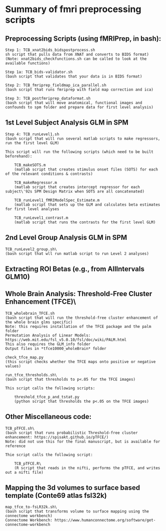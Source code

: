 # Summary of fmri preprocessing scripts

## Preprocessing Scripts (using fMRIPrep, in bash):

	Step 1: TCB_xnat2bids_bidspostprocess.sh 
	sh script that pulls data from XNAT and converts to BIDS format)
	(Note: xnat2bids_checkfunctions.sh can be called to look at the available functions)

	Step 1a: TCB_bids-validator.sh 
	(bash script that validates that your data is in BIDS format)

	Step 2: TCB_fmriprep_fieldmap_ica_parallel.sh
	(bash script that runs fmriprep with field map correction and ica)
	
	Step 3: TCB_postfmriprep_dataformat.sh 
	(bash script that will move anatomical, functional images and confounds to spm folder and prepare data for first level analysis) 

## 1st Level Subject Analysis GLM in SPM

    Step 4: TCB_runLevel1.sh
	(bash script that will run several matlab scripts to make regressors, run the first level GLM)
	
	This script will run the following scripts (which need to be built beforehand):

	    TCB_makeSOTS.m 
        (matlab script that creates stimulus onset files (SOTS) for each of the relevant conditions & contrasts)

		TCB_makeRegressor.m
		(matlab script that creates intercept regressor for each subject\'92s SPM Design Matrix when SOTS are all concatenated) 

		TCB_runLevel1_fMRIModelSpec_Estimate.m
		(matlab script that sets up the GLM and calculates beta estimates for first level analyses

		TCB_runLevel1_contrast.m
        (matlab script that runs the contrasts for the first level GLM)


## 2nd Level Group Analysis GLM in SPM

    TCB_runLevel2_group.sh\
	(bash script that wll run matlab script to run Level 2 analyses)

## Extracting ROI Betas (e.g., from AllIntervals GLM10)

## Whole Brain Analysis: Threshold-Free Cluster Enhancement (TFCE)\

    TCB_wholebrain_TFCE.sh
	(bash script that will run the threshold-free cluster enhancement of the whole brain glms specific)
	Note: this requires installation of the TFCE package and the palm folder
	Permutation Analysis of Linear Models: https://web.mit.edu/fsl_v5.0.10/fsl/doc/wiki/PALM.html
	This also requires the GLM_info folder
	Output files in *tfce10000_wholeBrain* folder

	check_tfce_map.py
	(this script checks whether the TFCE maps onto positive or negative values)
	
	run_tfce_thresholds.sh\
	(bash script that thresholds to p<.05 for the TFCE images)

	This script calls the following scripts:

		threshold_tfce_p_and_tstat.py
		(python script that thresholds the p<.05 on the TFCE images)

## Other Miscellaneous code:

	TCB_pTFCE.sh\
	(bash script that runs probabilistic Threshold-free cluster enhancement: https://spisakt.github.io/pTFCE/)
	Note: did not use this for the final manuscript, but is available for reference

    Thie script calls the following script:

	    TCB_pTFCE.R\
		(R script that reads in the nifti, performs the pTFCE, and writes out a nifti file) 
	

## Mapping the 3d volumes to surface based template (Conte69 atlas fsl32k)

	map_tfce_to-fsLR32k.sh\
	(bash script that transforms volume to surface mapping using the connectome workbench)
	Connectome Workbench: https://www.humanconnectome.org/software/get-connectome-workbench
